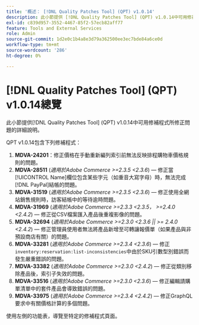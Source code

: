 ```yaml
---
title: '概述： [!DNL Quality Patches Tool] (QPT) v1.0.14'
description: 此小節提供 [!DNL Quality Patches Tool] (QPT) v1.0.14中可用修補程式所修正問題的詳細說明。
exl-id: c839d957-3552-4467-85f2-57ecb82aff77
feature: Tools and External Services
role: Admin
source-git-commit: 1d2e0c1b4a8e3d79a362500ee3ec7bde84a6ce0d
workflow-type: tm+mt
source-wordcount: '286'
ht-degree: 0%

---
```


# [!DNL Quality Patches Tool] (QPT) v1.0.14總覽

此小節提供[!DNL Quality Patches Tool] (QPT) v1.0.14中可用修補程式所修正問題的詳細說明。

QPT v1.0.14包含下列修補程式：

1. **MDVA-24201**：修正價格在手動重新編列索引前無法反映排程購物車價格規則的問題。
1. **MDVA-28511** (*適用於Adobe Commerce >=2.3.5 &lt;2.3.6*) — 修正當[!UICONTROL Name]欄位包含某些字元（如重音大寫字母）時，無法完成[!DNL PayPal]結帳的問題。
1. **MDVA-31519** (*適用於Adobe Commerce >=2.3.5 &lt;2.3.6*) — 修正使用全網站銷售規則時，訪客結帳中的等待逾時問題。
1. **MDVA-31969** (*適用於Adobe Commerce >=2.3.3 &lt;2.3.5， >=2.4.0 &lt;2.4.2*) — 修正從CSV檔案匯入產品後重複影像的問題。
1. **MDVA-32694** (*適用於Adobe Commerce >=2.3.0 &lt;2.3.6 || >= 2.4.0 &lt;2.4.2*) — 修正管理員使用者無法將產品新增至可轉讓報價單（如果產品與非預設商店有關）的問題。
1. **MDVA-33281** (*適用於Adobe Commerce >=2.3.4 &lt;2.3.6*) — 修正`inventory:reservation:list-inconsistencies`中由於SKU引數型別錯誤而發生嚴重錯誤的問題。
1. **MDVA-33382** (*適用於Adobe Commerce >=2.3.0 &lt;2.4.2*) — 修正從類別移除產品後，索引子失效的問題。
1. **MDVA-33516** (*適用於Adobe Commerce >=2.3.0 &lt;2.3.6*) — 修正編輯請購單清單中的套件產品會導致錯誤的問題。
1. **MDVA-33975** (*適用於Adobe Commerce >=2.3.4 &lt;2.4.2*) — 修正GraphQL要求中有關價格計算的多個問題。

使用左側的功能表，導覽至特定的修補程式頁面。
